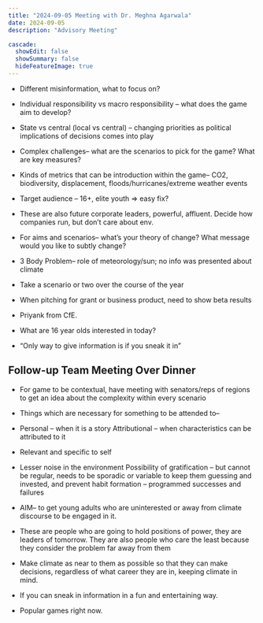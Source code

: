 ```yaml
---
title: "2024-09-05 Meeting with Dr. Meghna Agarwala"
date: 2024-09-05
description: "Advisory Meeting"

cascade:
  showEdit: false
  showSummary: false
  hideFeatureImage: true
---
```


- Different misinformation, what to focus on?
- Individual responsibility vs macro responsibility – what does the game aim to develop?
- State vs central (local vs central) – changing priorities as political implications of decisions comes into play
- Complex challenges– what are the scenarios to pick for the game? What are key measures?

- Kinds of metrics that can be introduction within the game– CO2, biodiversity, displacement, floods/hurricanes/extreme weather events
- Target audience – 16+, elite youth => easy fix?
- These are also future corporate leaders, powerful, affluent. Decide how companies run, but don’t care about env. 
- For aims and scenarios– what’s your theory of change? What message would you like to subtly change?
- 3 Body Problem– role of meteorology/sun; no info was presented about climate
- Take a scenario or two over the course of the year
- When pitching for grant or business product, need to show beta results
- Priyank from CfE. 
- What are 16 year olds interested in today?
- “Only way to give information is if you sneak it in”

## Follow-up Team Meeting Over Dinner
- For game to be contextual, have meeting with senators/reps of regions to get an idea about the complexity within every scenario
- Things which are necessary for something to be attended to– 
- Personal – when it is a story
Attributional – when characteristics can be attributed to it
- Relevant and specific to self
- Lesser noise in the environment
Possibility of gratification – but cannot be regular, needs to be sporadic or variable to keep them guessing and invested, and prevent habit formation – programmed successes and failures

- AIM– to get young adults who are uninterested or away from climate discourse to be engaged in it. 
- These are people who are going to hold positions of power, they are leaders of tomorrow. They are also people who care the least because they consider the problem far away from them
- Make climate as near to them as possible so that they can make decisions, regardless of what career they are in, keeping climate in mind. 
- If you can sneak in information in a fun and entertaining way. 
- Popular games right now. 
